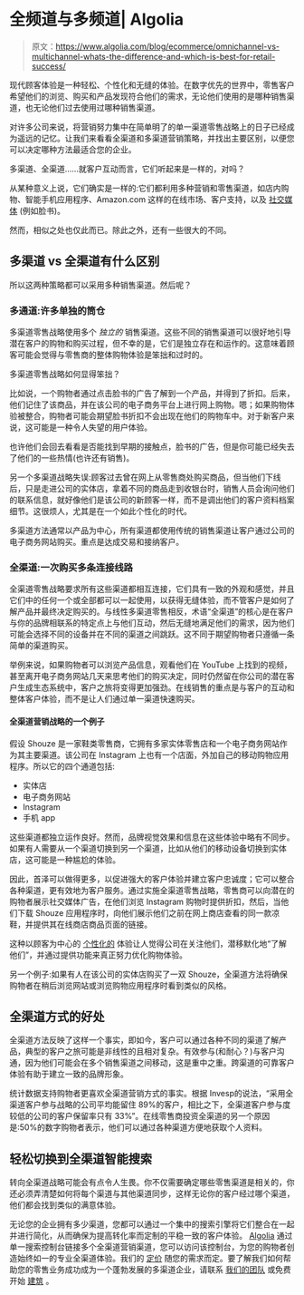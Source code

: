 # 全频道与多频道| Algolia

> 原文：<https://www.algolia.com/blog/ecommerce/omnichannel-vs-multichannel-whats-the-difference-and-which-is-best-for-retail-success/>

现代顾客体验是一种轻松、个性化和无缝的体验。在数字优先的世界中，零售客户希望他们的浏览、购买和产品发现符合他们的需求，无论他们使用的是哪种销售渠道，也无论他们过去使用过哪种销售渠道。

对许多公司来说，将营销努力集中在简单明了的单一渠道零售战略上的日子已经成为遥远的记忆。让我们来看看全渠道和多渠道营销策略，并找出主要区别，以便您可以决定哪种方法最适合您的企业。

多渠道、全渠道……就客户互动而言，它们听起来是一样的，对吗？

从某种意义上说，它们确实是一样的:它们都利用多种营销和零售渠道，如店内购物、智能手机应用程序、Amazon.com 这样的在线市场、客户支持，以及 [社交媒体](https://www.algolia.com/blog/ecommerce/how-to-boost-ecommerce-with-social-media/) (例如脸书)。

然而，相似之处也仅此而已。除此之外，还有一些很大的不同。

## [](#what%e2%80%99s-the-difference-multichannel-vs-omnichannel%c2%a0)多渠道 vs 全渠道有什么区别

所以这两种策略都可以采用多种销售渠道。然后呢？

### [](#multichannel-many-separate-silos)多通道:许多单独的筒仓

多渠道零售战略使用多个 *独立的* 销售渠道。这些不同的销售渠道可以很好地引导潜在客户的购物和购买过程，但不幸的是，它们是独立存在和运作的。这意味着顾客可能会觉得与零售商的整体购物体验是笨拙和过时的。

多渠道零售战略如何显得笨拙？

比如说，一个购物者通过点击脸书的广告了解到一个产品，并得到了折扣。后来，他们记住了该商品，并在该公司的电子商务平台上进行网上购物。嗯；如果购物体验被整合，购物者可能会期望脸书折扣不会出现在他们的购物车中。对于新客户来说，这可能是一种令人失望的用户体验。

也许他们会回去看看是否能找到早期的接触点，脸书的广告，但是你可能已经失去了他们的一些热情(也许还有销售)。

另一个多渠道战略失误:顾客过去曾在网上从零售商处购买商品，但当他们下线后，只是走进公司的实体店，拿着不同的商品走到收银台时，销售人员会询问他们的联系信息，就好像他们是该公司的新顾客一样，而不是调出他们的客户资料档案细节。这很烦人，尤其是在一个如此个性化的时代。

多渠道方法通常以产品为中心，所有渠道都使用传统的销售渠道让客户通过公司的电子商务网站购买。重点是达成交易和接纳客户。

### [](#omnichannel-many-connected-routes-to-a-purchase)全渠道:一次购买多条连接线路

全渠道零售战略要求所有这些渠道都相互连接，它们具有一致的外观和感觉，并且它们中的任何一个或全部都可以一起使用，以获得无缝体验，而不管客户是如何了解产品并最终决定购买的。与线性多渠道零售相反，术语“全渠道”的核心是在客户与你的品牌相联系的特定点上与他们互动，然后无缝地满足他们的需求，因为他们可能会选择不同的设备并在不同的渠道之间跳跃。这不同于期望购物者只遵循一条简单的渠道购买。

举例来说，如果购物者可以浏览产品信息，观看他们在 YouTube 上找到的视频，甚至离开电子商务网站几天来思考他们的购买决定，同时仍然留在你公司的潜在客户生成生态系统中，客户之旅将变得更加强劲。在线销售的重点是与客户的互动和整体客户体验，而不是让人们通过单一渠道快速购买。

#### 全渠道营销战略的一个例子

假设 Shouze 是一家鞋类零售商，它拥有多家实体零售店和一个电子商务网站作为其主要渠道。该公司在 Instagram 上也有一个店面，外加自己的移动购物应用程序。所以它的四个通道包括:

*   实体店
*   电子商务网站
*   Instagram
*   手机 app

这些渠道都独立运作良好。然而，品牌视觉效果和信息在这些体验中略有不同步。如果有人需要从一个渠道切换到另一个渠道，比如从他们的移动设备切换到实体店，这可能是一种尴尬的体验。

因此，首泽可以做得更多，以促进强大的客户体验并建立客户忠诚度；它可以整合各种渠道，更有效地为客户服务。通过实施全渠道零售战略，零售商可以向潜在的购物者展示社交媒体广告，在他们浏览 Instagram 购物时提供折扣，然后，当他们下载 Shouze 应用程序时，向他们展示他们之前在网上商店查看的同一款凉鞋，并提供其在线商店商品页面的链接。

这种以顾客为中心的 [个性化的](https://www.algolia.com/blog/ux/build-better-search-personalization-with-control-and-visibility/) 体验让人觉得公司在关注他们，潜移默化地“了解他们”，并通过提供功能来真正努力优化购物体验。

另一个例子:如果有人在该公司的实体店购买了一双 Shouze，全渠道方法将确保购物者在稍后浏览网站或浏览购物应用程序时看到类似的风格。

## [](#the-benefits-of-an-omnichannel-approach%c2%a0)全渠道方式的好处

全渠道方法反映了这样一个事实，即如今，客户可以通过各种不同的渠道了解产品，典型的客户之旅可能是非线性的且相对复杂。有效参与(和耐心？)与客户沟通，因为他们可能会在多个销售渠道之间移动，这是重中之重。跨渠道的可靠客户体验有助于建立一致的品牌形象。

统计数据支持购物者更喜欢全渠道营销方式的事实。根据 Invesp[](https://www.invespcro.com/blog/state-of-omnichannel-shopping/)的说法，“采用全渠道客户参与战略的公司平均能留住 89%的客户，相比之下，全渠道客户参与度较低的公司的客户保留率只有 33%”。在线零售商投资全渠道的另一个原因是:50%的数字购物者表示，他们可以通过各种渠道方便地获取个人资料。

## [](#easily-switch-to-omnichannel-with-intelligent-search)轻松切换到全渠道智能搜索

转向全渠道战略可能会有点令人生畏。你不仅需要确定哪些零售渠道是相关的，你还必须弄清楚如何将每个渠道与其他渠道同步，这样无论你的客户经过哪个渠道，他们都会找到类似的满意体验。

无论您的企业拥有多少渠道，您都可以通过一个集中的搜索引擎将它们整合在一起并进行简化，从而确保为提高转化率而定制的平稳一致的客户体验。 [Algolia](https://www.algolia.com/) 通过单一搜索控制台链接多个全渠道营销渠道，您可以访问该控制台，为您的购物者创造始终如一的专业全渠道体验。我们的 [定价](https://www.algolia.com/blog/algolia/introducing-algolias-most-customer-friendly-pricing/) 随您的需求而定。要了解我们如何帮助您的零售业务成功成为一个蓬勃发展的多渠道企业，请联系 [我们的团队](https://www.algolia.com/contactus/) 或免费开始 [建筑](https://www.algolia.com/users/sign_up) 。